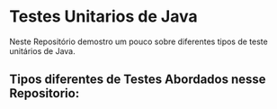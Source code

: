 # Testes Unitarios de Java
Neste Repositório demostro um pouco sobre diferentes tipos de teste unitários de Java.
<br>
## Tipos diferentes de Testes Abordados nesse Repositorio:<br>


